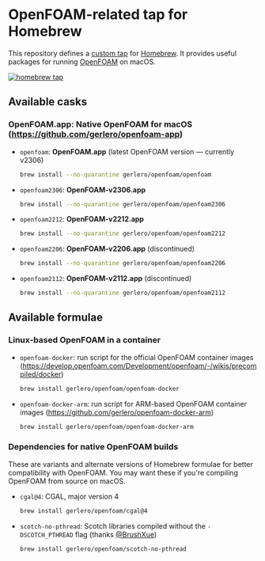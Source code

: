 
# OpenFOAM-related tap for Homebrew

This repository defines a [custom tap](https://docs.brew.sh/Taps) for [Homebrew](https://docs.brew.sh). It provides useful packages for running [OpenFOAM](https://www.openfoam.com) on macOS.

[![homebrew tap](https://img.shields.io/badge/homebrew%20tap-gerlero%2Fopenfoam-informational)](https://docs.brew.sh/Taps)

## Available casks

### OpenFOAM.app: Native OpenFOAM for macOS (https://github.com/gerlero/openfoam-app)

* `openfoam`: **OpenFOAM.app** (latest OpenFOAM version — currently v2306)

    ```bash
    brew install --no-quarantine gerlero/openfoam/openfoam
    ```

* `openfoam2306`: **OpenFOAM-v2306.app**

    ```bash
    brew install --no-quarantine gerlero/openfoam/openfoam2306
    ```

* `openfoam2212`: **OpenFOAM-v2212.app**

    ```bash
    brew install --no-quarantine gerlero/openfoam/openfoam2212
    ```

* `openfoam2206`: **OpenFOAM-v2206.app** (discontinued)

    ```bash
    brew install --no-quarantine gerlero/openfoam/openfoam2206
    ```

* `openfoam2112`: **OpenFOAM-v2112.app** (discontinued)

    ```bash
    brew install --no-quarantine gerlero/openfoam/openfoam2112
    ```

## Available formulae

### Linux-based OpenFOAM in a container

* `openfoam-docker`: run script for the official OpenFOAM container images (https://develop.openfoam.com/Development/openfoam/-/wikis/precompiled/docker)

    ```bash
    brew install gerlero/openfoam/openfoam-docker
    ```

* `openfoam-docker-arm`: run script for ARM-based OpenFOAM container images (https://github.com/gerlero/openfoam-docker-arm)
    
    ```bash
    brew install gerlero/openfoam/openfoam-docker-arm
    ```

### Dependencies for native OpenFOAM builds

These are variants and alternate versions of Homebrew formulae for better compatibility with OpenFOAM. You may want these if you're compiling OpenFOAM from source on macOS.

* `cgal@4`: CGAL, major version 4

    ```bash
    brew install gerlero/openfoam/cgal@4
    ```

* `scotch-no-pthread`: Scotch libraries compiled without the `-DSCOTCH_PTHREAD` flag (thanks [@BrushXue](https://github.com/BrushXue))

    ```bash
    brew install gerlero/openfoam/scotch-no-pthread
    ```

